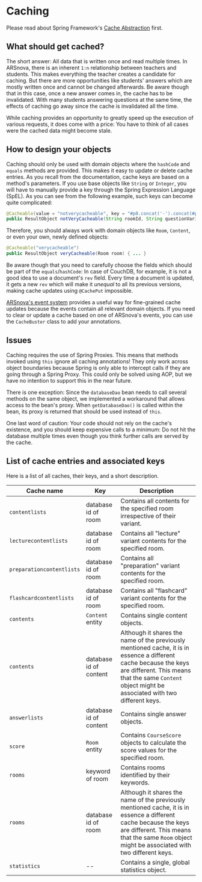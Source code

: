 # Caching

Please read about Spring Framework's [Cache Abstraction](http://docs.spring.io/spring/docs/current/spring-framework-reference/html/cache.html) first.


## What should get cached?

The short answer: All data that is written once and read multiple times. In ARSnova, there is an inherent `1:n` relationship between teachers and students. This makes everything the teacher creates a candidate for caching. But there are more opportunities like students' answers which are mostly written once and cannot be changed afterwards. Be aware though that in this case, once a new answer comes in, the cache has to be invalidated. With many students answering questions at the same time, the effects of caching go away since the cache is invalidated all the time.

While caching provides an opportunity to greatly speed up the execution of various requests, it does come with a price: You have to think of all cases were the cached data might become stale.


## How to design your objects

Caching should only be used with domain objects where the `hashCode` and `equals` methods are provided. This makes it easy to update or delete cache entries. As you recall from the documentation, cache keys are based on a method's parameters. If you use base objects like `String` or `Integer`, you will have to manually provide a key through the Spring Expression Language (SpEL). As you can see from the following example, such keys can become quite complicated:

```java
@Cacheable(value = "notverycacheable", key = "#p0.concat('-').concat(#p1).concat('-').concat(#p2)")
public ResultObject notVeryCacheable(String roomId, String questionVariant, String subject) { ... }
```

Therefore, you should always work with domain objects like `Room`, `Content`, or even your own, newly defined objects:

```java
@Cacheable("verycacheable")
public ResultObject veryCacheable(Room room) { ... }
```

Be aware though that you need to carefully choose the fields which should be part of the `equals`/`hashCode`: In case of CouchDB, for example, it is not a good idea to use a document's `rev` field. Every time a document is updated, it gets a new `rev` which will make it _unequal_ to all its previous versions, making cache updates using `@CachePut` impossible.

[ARSnova's event system](https://github.com/thm-projects/arsnova-backend/wiki/Event-System) provides a useful way for fine-grained cache updates because the events contain all relevant domain objects. If you need to clear or update a cache based on one of ARSnova's events, you can use the `CacheBuster` class to add your annotations.


## Issues

Caching requires the use of Spring Proxies. This means that methods invoked using `this` ignore all caching annotations! They only work across object boundaries because Spring is only able to intercept calls if they are going through a Spring Proxy. This could only be solved using AOP, but we have no intention to support this in the near future.

There is one exception: Since the `databaseDao` bean needs to call several methods on the same object, we implemented a workaround that allows access to the bean's proxy. When `getDatabaseDao()` is called within the bean, its proxy is returned that should be used instead of `this`.

One last word of caution: Your code should not rely on the cache's existence, and you should keep expensive calls to a minimum: Do not hit the database multiple times even though you think further calls are served by the cache.


## List of cache entries and associated keys

Here is a list of all caches, their keys, and a short description.

Cache name | Key | Description
-----------|-----|------------
`contentlists`| database id of room | Contains all contents for the specified room irrespective of their variant.
`lecturecontentlists` | database id of room | Contains all "lecture" variant contents for the specified room.
`preparationcontentlists` | database id of room | Contains all "preparation" variant contents for the specified room.
`flashcardcontentlists` | database id of room | Contains all "flashcard" variant contents for the specified room.
`contents` | `Content` entity | Contains single content objects.
`contents` | database id of content | Although it shares the name of the previously mentioned cache, it is in essence a different cache because the keys are different. This means that the same `Content` object might be associated with two different keys.
`answerlists`| database id of content | Contains single answer objects.
`score` | `Room` entity | Contains `CourseScore` objects to calculate the score values for the specified room.
`rooms` | keyword of room | Contains rooms identified by their keywords.
`rooms` | database id of room | Although it shares the name of the previously mentioned cache, it is in essence a different cache because the keys are different. This means that the same `Room` object might be associated with two different keys.
`statistics` | -- | Contains a single, global statistics object.
